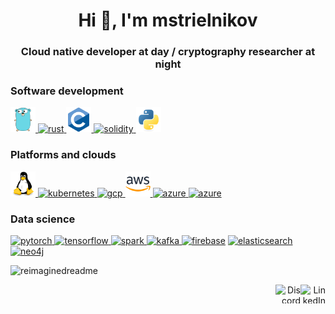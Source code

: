 <h1 align="center">Hi 👋, I'm mstrielnikov</h1>
<h3 align="center">Cloud native developer at day / cryptography researcher at night</h3>

<h3 align="left">Software development</h3>
<p align="left">
<a href="https://golang.org" target="_blank" rel="noreferrer"> <img src="https://raw.githubusercontent.com/devicons/devicon/master/icons/go/go-original.svg" alt="go" width="40" height="40"/> </a>
<a href="https://www.rust-lang.org" target="_blank" rel="noreferrer"> <img src="https://cdn.jsdelivr.net/gh/devicons/devicon@latest/icons/rust/rust-original.svg" alt="rust" width="40" height="40 />
 alt="rust" width="40" height="40"/> </a>
<a href="https://www.cprogramming.com/" target="_blank" rel="noreferrer"> <img src="https://raw.githubusercontent.com/devicons/devicon/master/icons/c/c-original.svg" alt="c" width="40" height="40"/> </a>
<a href=https://soliditylang.org/ target="_blank" rel="noreferrer"> <img src="https://cdn.jsdelivr.net/gh/devicons/devicon@latest/icons/solidity/solidity-original.svg" alt="solidity" width="40" height="40"/> </a>
<a href="https://www.python.org" target="_blank" rel="noreferrer"> <img src="https://raw.githubusercontent.com/devicons/devicon/master/icons/python/python-original.svg" alt="python" width="40" height="40"/> </a>
</p>

<h3 align="left">Platforms and clouds</h3>
<p align="left">
<a href="https://www.linux.org/" target="_blank" rel="noreferrer"> <img src="https://raw.githubusercontent.com/devicons/devicon/master/icons/linux/linux-original.svg" alt="linux" width="40" height="40"/> </a>
<a href="https://kubernetes.io" target="_blank" rel="noreferrer"> <img src="https://www.vectorlogo.zone/logos/kubernetes/kubernetes-icon.svg" alt="kubernetes" width="40" height="40"/> </a>
<a href="https://cloud.google.com" target="_blank" rel="noreferrer"> <img src="https://www.vectorlogo.zone/logos/google_cloud/google_cloud-icon.svg" alt="gcp" width="40" height="40"/> </a>
<a href="https://aws.amazon.com" target="_blank" rel="noreferrer"> <img src="https://raw.githubusercontent.com/devicons/devicon/master/icons/amazonwebservices/amazonwebservices-original-wordmark.svg" alt="aws" width="40" height="40"/> </a>
<a href="https://azure.microsoft.com/en-in/" target="_blank" rel="noreferrer"> <img src="https://www.vectorlogo.zone/logos/microsoft_azure/microsoft_azure-icon.svg" alt="azure" width="40" height="40"/> </a>
<a href="https://www.cloudflare.com/" target="_blank" rel="noreferrer"> <img src="https://cdn.jsdelivr.net/gh/devicons/devicon@latest/icons/cloudflare/cloudflare-original.svg" alt="azure" width="40" height="40"/> </a>
</p>

<h3 align="left">Data science</h3>
<a href= "https://pytorch.org/"> <img src="https://cdn.jsdelivr.net/gh/devicons/devicon@latest/icons/pytorch/pytorch-original.svg" alt="pytorch" width="40" height="40"/> </a> 
<a href= "https://www.tensorflow.org/"> <img src="https://cdn.jsdelivr.net/gh/devicons/devicon@latest/icons/tensorflow/tensorflow-original.svg" alt="tensorflow" width="40" height="40"/> </a>
<a href= "https://spark.apache.org/"> <img src="https://cdn.jsdelivr.net/gh/devicons/devicon@latest/icons/apachespark/apachespark-original-wordmark.svg" alt="spark" width="40" height="40"/> </a>
<a href="https://kafka.apache.org/" target="_blank" rel="noreferrer"> <img src="https://www.vectorlogo.zone/logos/apache_kafka/apache_kafka-icon.svg" alt="kafka" width="40" height="40"/> </a>
<a href="https://firebase.google.com/" target="_blank" rel="noreferrer"> <img src="https://cdn.jsdelivr.net/gh/devicons/devicon@latest/icons/firebase/firebase-plain-wordmark.svg" 
alt="firebase" width="40" height="40"/></a>
<a href="https://www.elastic.co" target="_blank" rel="noreferrer"> <img src="https://www.vectorlogo.zone/logos/elastic/elastic-icon.svg" alt="elasticsearch" width="40" height="40"/> </a>
<a href="https://neo4j.com/" rel="noreferrer"> <img src="https://cdn.jsdelivr.net/gh/devicons/devicon@latest/icons/neo4j/neo4j-original.svg" alt="neo4j" alt="neo4j" width="40" height="40"/> </a>
</p>

<img src="https://myreadme.vercel.app/api/embed/mstrielnikov?panels=userstatistics,toprepositories,toplanguages,commitgraph" alt="reimaginedreadme" />

<p align="right">
  <a href="https://www.linkedin.com/in/mstrielnikov/" target="_blank">
    <img align="right" src="https://raw.githubusercontent.com/rahuldkjain/github-profile-readme-generator/master/src/images/icons/Social/linked-in-alt.svg" alt="LinkedIn Profile" height="30" width="40" />
  </a>
  <a href="https://discord.com/users/379368879299887114" target="_blank">
    <img align="right" src="https://raw.githubusercontent.com/rahuldkjain/github-profile-readme-generator/master/src/images/icons/Social/discord.svg" alt="Discord Profile" height="30" width="40" />
  </a>
</p>


<!--
Powered by https://rahuldkjain.github.io/gh-profile-readme-generator/
See also https://github.com/abhisheknaiidu/awesome-github-profile-readme
Cool badges could be found at https://shields.io/
Gratitude to https://github.com/madushadhanushka/github-readme?tab=readme-ov-file
Github stats https://github.com/anuraghazra/github-readme-stats
Trophy <p align="left"> <a href="https://github.com/ryo-ma/github-profile-trophy"><img src="https://github-profile-trophy.vercel.app/?username=mstrielnikov" alt="mstrielnikov" /></a></p>
**mstrielnikov/mstrielnikov** is a ✨ _special_ ✨ repository because its `README.md` (this file) appears on your GitHub profile.

Here are some ideas to get you started:

- 🔭 I’m currently working on ...
- 🌱 I’m currently learning ...
- 👯 I’m looking to collaborate on ...
- 🤔 I’m looking for help with ...
- 💬 Ask me about ...
- 📫 How to reach me: ...
- 😄 Pronouns: ...
- ⚡ Fun fact: ...
-->
